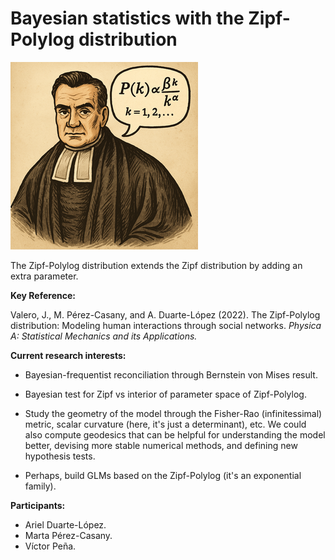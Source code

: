 # Bayesian statistics with the Zipf-Polylog distribution

![](img/bayes-poly.png)


The Zipf-Polylog distribution extends the Zipf distribution by adding an extra parameter.

**Key Reference:**

Valero, J., M. Pérez-Casany, and A. Duarte-López (2022). The
Zipf-Polylog distribution: Modeling human interactions through social
networks. *Physica A: Statistical Mechanics and its Applications.*

**Current research interests:**

* Bayesian-frequentist reconciliation through Bernstein von Mises result.

* Bayesian test for Zipf vs interior of parameter space of Zipf-Polylog. 

* Study the geometry of the model through the Fisher-Rao (infinitessimal) metric, scalar curvature (here, it's just a determinant), etc. We could also compute geodesics that can be helpful for understanding the model better, devising more stable numerical methods, and defining new hypothesis tests.

* Perhaps, build GLMs based on the Zipf-Polylog (it's an exponential family).
    
**Participants:**

* Ariel Duarte-López.
* Marta Pérez-Casany.
* Víctor Peña.
